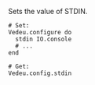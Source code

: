 Sets the value of STDIN.

    # Set:
    Vedeu.configure do
      stdin IO.console
      # ...
    end

    # Get:
    Vedeu.config.stdin

